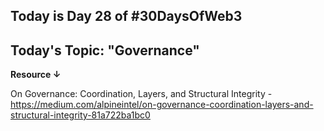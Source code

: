 ## Today is Day 28 of #30DaysOfWeb3
## Today's Topic: "Governance"
**Resource ↓**

On Governance: Coordination, Layers, and Structural Integrity - https://medium.com/alpineintel/on-governance-coordination-layers-and-structural-integrity-81a722ba1bc0
